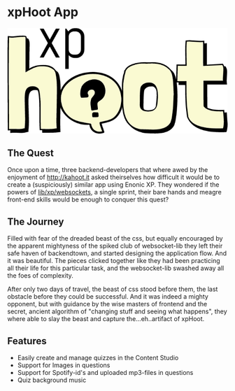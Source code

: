 
# xpHoot App

![xpHoot Logo](./src/main/resources/assets/img/logo.png)

## The Quest

Once upon a time, three backend-developers that where awed by the enjoyment of http://kahoot.it asked theirselves how difficult it would be to create a (suspiciously) similar app using Enonic XP. They wondered if the powers of [lib/xp/websockets](http://repo.enonic.com/public/com/enonic/xp/docs/6.5.2/docs-6.5.2-libdoc.zip!/module-lib_xp_websocket.html), a single sprint, their bare hands and meagre front-end skills would be enough to conquer this quest?

## The Journey

Filled with fear of the dreaded beast of the css, but equally encouraged by the apparent mightyness of the spiked club of websocket-lib they left their safe haven of backendtown, and started designing the application flow. And it was beautiful. The pieces clicked together like they had been practicing all their life for this particular task, and the websocket-lib swashed away all the foes of complexity. 

After only two days of travel, the beast of css stood before them, the last obstacle before they could be successful. And it was indeed a mighty opponent, but with guidance by the wise masters of frontend and the secret, ancient algorithm of "changing stuff and seeing what happens", they where able to slay the beast and capture the...eh..artifact of xpHoot. 


## Features

* Easily create and manage quizzes in the Content Studio
* Support for Images in questions
* Support for Spotify-id's and uploaded mp3-files in questions
* Quiz background music
